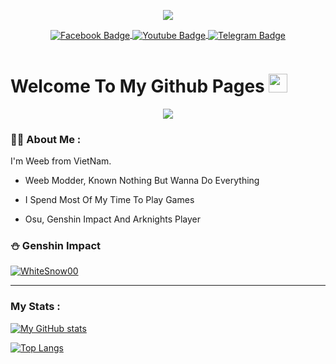 <p>
   <div id="header" align="center">
  <a href="https://www.youtube.com/watch?v=jtGt-_VZkp4"><img src="https://github.com/WhiteSnow00/WhiteSnow00/blob/main/Ayaka.gif" /></a>
     <br>
</div>
<div align="center" id="badges">
  </p align="center">
  <a href="https://www.facebook.com/F.Ena.2001/">
    <img align="center"
         src="https://img.shields.io/badge/Facebook-blue?style=for-the-badge&logo=facebook&logoColor=white" alt="Facebook Badge"/>
  </a>
  <a href="https://www.youtube.com/channel/UCOyDACjbauabnKgSrn4Z-Ag">
    <img align="center"
         src="https://img.shields.io/badge/YouTube-red?style=for-the-badge&logo=youtube&logoColor=white" alt="Youtube Badge"/>
  </a>
  <a href="https://t.me/sech_ayaya">
    <img align="center"
         src="https://img.shields.io/badge/Telegram-gray?style=for-the-badge&logo=Telegram&logoColor=white" alt="Telegram Badge"/>
  </a>
  
</div >
<p align = "center"> <a href="https://www.youtube.com/watch?v=wefOI4tnW08"><img src = "https://komarev.com/ghpvc/?username=WhiteSnow00&style=flat-square&color=red"alt =""/></a> </p>

<h1>
  Welcome To My Github Pages
  <img src="https://media.giphy.com/media/hvRJCLFzcasrR4ia7z/giphy.gif" width="30px" />
</h1>                     
<div align="center">
  <a href="https://www.youtube.com/watch?v=wefOI4tnW08"><img src="https://github.com/WhiteSnow00/WhiteSnow00/blob/main/Ayaya.gif" /></a>
</div>


### :woman_technologist: About Me :
I'm Weeb from VietNam.
-  Weeb Modder, Known Nothing But Wanna Do Everything

-  I Spend Most Of My Time To Play Games

-  Osu, Genshin Impact And Arknights Player

### ⛄ Genshin Impact
[![WhiteSnow00](https://genshin-card.getloli.com/58/76311298.png)](https://www.youtube.com/watch?v=5RvrTBMcIeo)

---
### My Stats :

[![My GitHub stats](https://github-readme-stats.vercel.app/api?username=WhiteSnow00&show_icons=true&include_all_commits=true&theme=rose_pine)](https://www.youtube.com/watch?v=WE9ZsbA2TXw)

[![Top Langs](https://github-readme-stats.vercel.app/api/top-langs/?username=WhiteSnow00&layout=compact&langs_count=10&theme=rose_pine)](https://www.youtube.com/watch?v=PSwR6c8iV6o)

